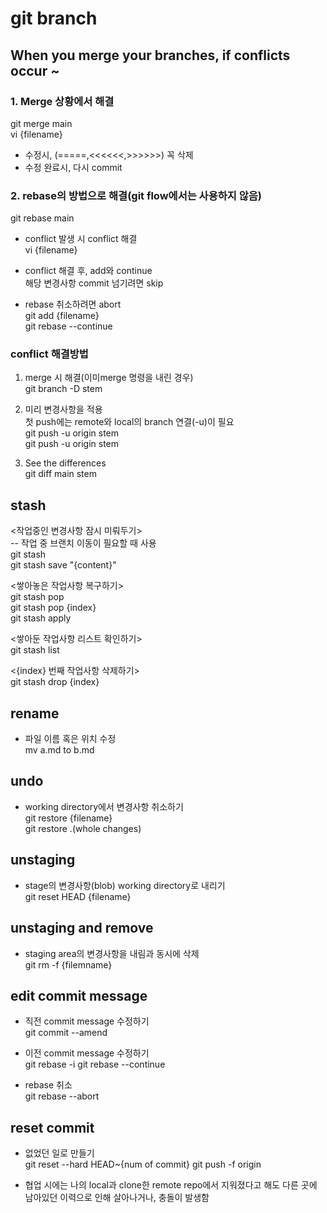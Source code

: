 # git branch

## When you merge your branches, if conflicts occur ~ 

### 1. Merge 상황에서 해결

git merge main  
vi {filename}  
* 수정시, (=====,<<<<<<,>>>>>>) 꼭 삭제  
* 수정 완료시, 다시 commit  

### 2. rebase의 방법으로 해결(git flow에서는 사용하지 않음)  

git rebase main  
* conflict 발생 시 conflict 해결  
vi {filename}  

* conflict 해결 후, add와 continue  
해당 변경사항 commit 넘기려면 skip  

* rebase 취소하려면 abort  
git add {filename}  
git rebase --continue  

### conflict 해결방법  

1. merge 시 해결(이미merge 명령을 내린 경우)  
git branch -D stem  

2. 미리 변경사항을 적용  
첫 push에는 remote와 local의 branch 연결(-u)이 필요  
git push -u origin stem  
git push -u origin stem  

3. See the differences  
git diff main stem  


## stash  

<작업중인 변경사항 잠시 미뤄두기>  
-- 작업 중 브랜치 이동이 필요할 때 사용  
git stash  
git stash save "{content}"  

<쌓아놓은 작업사항 복구하기>  
git stash pop  
git stash pop {index}  
git stash apply  

<쌓아둔 작업사항 리스트 확인하기>  
git stash list  

<{index} 번째 작업사항 삭제하기>  
git stash drop {index}  

## rename

- 파일 이름 혹은 위치 수정    
mv a.md to b.md
  
## undo

- working directory에서 변경사항 취소하기  
git restore {filename}  
git restore .(whole changes)  

## unstaging

- stage의 변경사항(blob) working directory로 내리기  
git reset HEAD {filename}  

## unstaging and remove

- staging area의 변경사항을 내림과 동시에 삭제  
git rm -f {filemname}  

## edit commit message

- 직전 commit message 수정하기  
git commit --amend  
  
- 이전 commit message 수정하기  
git rebase -i <commit>
git rebase --continue  
  
- rebase 취소  
git rebase --abort  

## reset commit

- 없었던 일로 만들기  
git reset --hard HEAD~{num of commit}
git push -f origin <branch>  
  
* 협업 시에는 나의 local과 clone한 remote repo에서 지워졌다고 해도 다른 곳에 남아있던 이력으로 인해 살아나거나, 충돌이 발생함  






